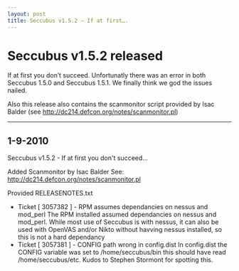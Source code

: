 ```yaml
---
layout: post
title: Seccubus v1.5.2 – If at first….
---
```

# Seccubus v1.5.2 released

If at first you don’t succeed. Unfortunatly there was an error in both
Seccubus 1.5.0 and Seccubus 1.5.1. We finally think we god the issues nailed.

Also this release also contains the scanmonitor script provided by Isac Balder
(see http://dc214.defcon.org/notes/scanmonitor.pl)

---

1-9-2010
---
Seccubus v1.5.2 - If at first you don't succeed...

Added Scanmonitor by Isac Balder
See: http://dc214.defcon.org/notes/scanmonitor.pl

Provided RELEASENOTES.txt

* Ticket [ 3057382 ] - RPM assumes dependancies on nessus and mod_perl
The RPM installed assumed dependancies on nessus and mod_perl. While most use
of Seccubus is with nessus, it can also be used with OpenVAS and/or Nikto
without havving nessus installed, so this is not a hard dependancy
* Ticket [ 3057381 ] - CONFIG path wrong in config.dist
In config.dist the CONFIG variable was set to /home/seccubus/bin this should
have read /home/seccubus/etc. Kudos to Stephen Stormont for spotting this.
